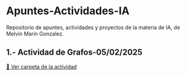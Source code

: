 # Apuntes-Actividades-IA
Repositorio de apuntes, actividades y proyectos de la materia de IA, de Melvin Marin Gonzalez.
## 1.- Actividad de Grafos-05/02/2025
[📂 Ver carpeta de la actividad](./Actividades%20en%20clase/Ejercicio_Grafos/)